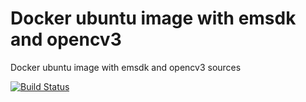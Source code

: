 # Docker ubuntu image with emsdk and opencv3

Docker ubuntu image with emsdk and opencv3 sources


[![Build Status](https://travis-ci.com/diuis/docker-emsdk-opencv3.svg?branch=master)](https://travis-ci.com/diuis/docker-emsdk-opencv3)
